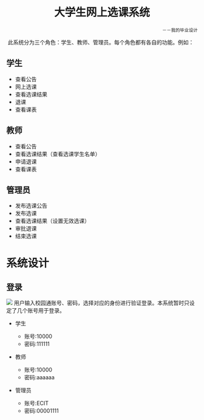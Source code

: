 <h1 align="center">大学生网上选课系统</h1>
<p align="right"><small>－－我的毕业设计</small></p>

  此系统分为三个角色：学生、教师、管理员。每个角色都有各自的功能。例如：
  
## 学生

* 查看公告
* 网上选课
* 查看选课结果
* 退课
* 查看课表

## 教师

* 查看公告
* 查看选课结果（查看选课学生名单）
* 申请退课
* 查看课表  

## 管理员

* 发布选课公告
* 发布选课
* 查看选课结果（设置无效选课）
* 审批退课
* 结束选课

# 系统设计

## 登录

![](https://github.com/linjiaya/ChooseCourse/raw/master/webImages/login.png)
 用户输入校园通账号、密码，选择对应的身份进行验证登录。本系统暂时只设定了几个账号用于登录。
 * 学生
   * 账号:10000
   * 密码:111111
 
 * 教师
   * 账号:10000
   * 密码:aaaaaa
  
 * 管理员
   * 账号:ECIT
   * 密码:00001111
 
